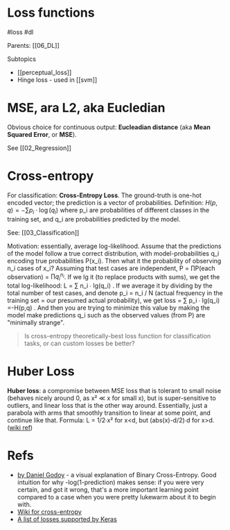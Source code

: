 # Loss functions

#loss #dl

Parents: [[06_DL]]

Subtopics
* [[perceptual_loss]]
* Hinge loss - used in [[svm]]
 
# MSE, ara L2, aka Eucledian

Obvious choice for continuous output: **Eucleadian distance** (aka **Mean Squared Error**, or **MSE**). 

See [[02_Regression]]

# Cross-entropy

For classification: **Cross-Entropy Loss**. The ground-truth is one-hot encoded vector; the prediction is a vector of probabilities. Definition: $H(p,q) = -∑ p_i \cdot \log(q_i)$ where p_i are probabilities of different classes in the training set, and q_i are probabilities predicted by the model.

See: [[03_Classification]]

Motivation: essentially, average log-likelihood. Assume that the predictions of the model follow a true correct distribution, with model-probabilities q_i encoding true probabilities P(x_i). Then what it the probability of observing n_i cases of x_i? Assuming that test cases are independent, P = ∏P(each observation) = $∏q_i ^ {n_i}$. If we lg it (to replace products with sums), we get the total log-likelihood: L = ∑ n_i ∙ lg(q_i) . If we average it by dividing by the total number of test cases, and denote p_i = n_i / N (actual frequency in the training set = our presumed actual probability), we get loss = ∑ p_i ∙ lg(q_i) =-H(p,q) . And then you are trying to minimize this value by making the model make predictions q_i such as the observed values (from P) are "minimally strange".

> Is cross-entropy theoretically-best loss function for classification tasks, or can custom losses be better?

# Huber Loss

**Huber loss**: a compromise between MSE loss that is tolerant to small noise (behaves nicely around 0, as x² ≪ x for small x), but is super-sensitive to outliers, and linear loss that is the other way around. Essentially, just a parabola with arms that smoothly transition to linear at some point, and continue like that. Formula: L = 1/2∙x² for x<d, but (abs(x)-d/2)∙d for x>d. ([wiki ref](https://en.wikipedia.org/wiki/Huber_loss))

# Refs

* [by Daniel Godoy](https://towardsdatascience.com/understanding-binary-cross-entropy-log-loss-a-visual-explanation-a3ac6025181a) - a visual explanation of Binary Cross-Entropy. Good intuition for why -log(1-prediction) makes sense: if you were very certain, and got it wrong, that's a more important learning point compared to a case when you were pretty lukewarm about it to begin with.
* [Wiki for cross-entropy](https://en.wikipedia.org/wiki/Cross_entropy)
* [A list of losses supported by Keras](https://keras.io/losses/)